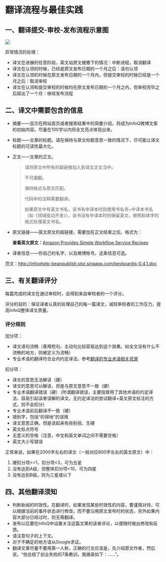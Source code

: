 # **翻译流程与最佳实践**

## **一、翻译提交-审校-发布流程示意图**

![](http://twerc.github.io/images/raven_review.jpg)

异常情况的处理：

* 译文在进展的任意阶段，英文站原文被撤下的情况：中断进程，取消翻译
* 译文在认领的时候，已经是原文发布日期的一个月之后：请勿认领
* 译文在认领的时候在原文发布日期的一个月内，但提交审校的时候已经是一个月之后：取消审校
* 译文在认领和提交审校的时候均在原文发布日期的一个月之内，但审校完毕之后超出了一个月：继续发布流程

## **二、译文中需要包含的信息**

* 摘要——显示在网站首页或者搜索结果中的简要介绍，将成为InfoQ微博文案的初始内容。尽量在100字以内将全文亮点体现出来。
* 标题——文章的标题。请在保持与原文标题意思一致的情况下，尽可能让译文标题的可读性最大化。
* 正文——文章的正文。

  > 请将原文中所有的超链接加入到译文正文当中。
  > 
  > 不可漏翻。
  > 
  > 保持格式与原文匹配。
  > 
  > 代码中的注释需要翻译。
  > 
  > 如果原文中有英文书名，该书有中译本时则使用书名号+中译本书名（如《领域驱动开发》），该书没有中译本时则保留英文，按照斜体字的格式处理英文书名。

* 原文链接——英文原文的超链接，需要加在正文结束之后。格式为：

  **查看英文原文：**[Amazon Provides Simple Workflow Service Recipes](http://www.infoq.com/news/2012/11/swfrecipes)

* 译者信息——你自己的名字，以及微博账号。这条信息可选。


范文：[http:\/\/infoqhelp-beanpublish.stor.sinaapp.com\/keyboardjs-0.4.1.doc](http://infoqhelp-beanpublish.stor.sinaapp.com/keyboardjs-0.4.1.doc)

## **三、有关翻译评分**

每篇完成的译文在通过审校时，会得到来自审校者的一个评分。

评分的目的：保证译者认真的处理自己的每一篇译文，减轻审校者的工作压力，提高InfoQ整体译文质量。

### **评分规则**

加分项：

* 译文语句流畅（善用短句、主动句比较容易达到这个效果。如全文没有什么不流畅的地方，则被定义为流畅）
* 专业术语的翻译符合业内约定译法。参考[翻译的专业术语相关资源](http://infoqhelp.sinaapp.com/markone/2983a456897631433d1aaa48827964d4)

扣分项：

* 译文的意思无法解读（硬）
* 译文的意思可以解读，但是与原文意思不一致（硬）
* 专业术语翻译错误（硬）（所谓翻译错误，主要指冒用了其他术语的约定译法、容易引起读者误解的译文。无约定译法的尝试翻译+英文原文标注的方式，则不会扣分）
* 专业术语前后翻译不一致（硬）
* 错别字，包括“的得地”的误用
* 译文意思正确，但是读起来有些别扭、生硬
* 英文标点符号
* 无意义的空格（注意，中文和英文单词之间不需要空格）
* 英文大小写错误

正常来说，如果在2000字左右的译文（一般对应800字左右的英文原文）中：

1. 硬扣分项&lt;=1，扣分项&lt;3，可为五星
2. 没有达到A级，但整体扣分项&lt;10，可为四星
3. 没有达到B级，则为三星或以下

## **四、其他翻译须知**

* 判断新闻的时效性。在翻译时，如果发现某些时效性的内容，要谨慎对待，可以根据当前的事件状态进行修改，而不要沿用原文发布时的状态，另外如果内容大部分已经过时，则无需翻译。
* 发布以后要在InfoQ中设置关注这篇文章的读者评论，以便随时做出修改和反馈。
* 请注意句子的上下文。
* 对于不确定的地方请从Google求证。
* 翻译文章尽量不要用第一人称，正确的行文应该是，先介绍原文作者，然后说，“他总结了创业失败的7条教训，我摘录如下：……”。

